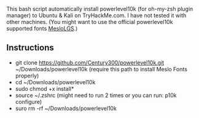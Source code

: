 This bash script automatically install powerlevel10k (for oh-my-zsh plugin manager) to Ubuntu & Kali on TryHackMe.com. I have not tested it with other machines. (You might want to use the official powerlevel10k supported fonts [MesloLGS](https://github.com/romkatv/powerlevel10k#meslo-nerd-font-patched-for-powerlevel10k).)

## Instructions
- git clone https://github.com/Century300/powerlevel10k.git ~/Downloads/powerlevel10k (require this path to install Meslo Fonts properly)
- cd ~/Downloads/powerlevel10k
- sudo chmod +x install*
- source ~/.zshrc (might need to run 2 times or you can run: p10k configure)
- suro rm -rf ~/Downloads/powerlevel10k

